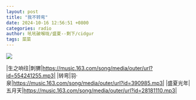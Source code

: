 ```yaml
---
layout: post
title: "我不转弯"
date: 2024-10-16 12:56:51 +0800
categories: radio
author: 吼吼破喉咙/盛夏--剩下/cidgur
tags: 菜菜
---
```

![]({{site.baseurl}}/images/cover_20241016.jpg)

|生之响往|刺猬|https://music.163.com/song/media/outer/url?id=554241255.mp3|
|转弯|羽·泉|https://music.163.com/song/media/outer/url?id=390985.mp3|
|盛夏光年|五月天|https://music.163.com/song/media/outer/url?id=28181110.mp3|

